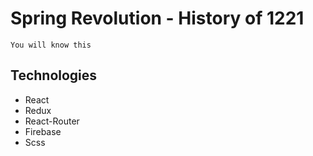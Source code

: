 # Spring Revolution - History of 1221

    You will know this

## Technologies

-   React
-   Redux
-   React-Router
-   Firebase
-   Scss
